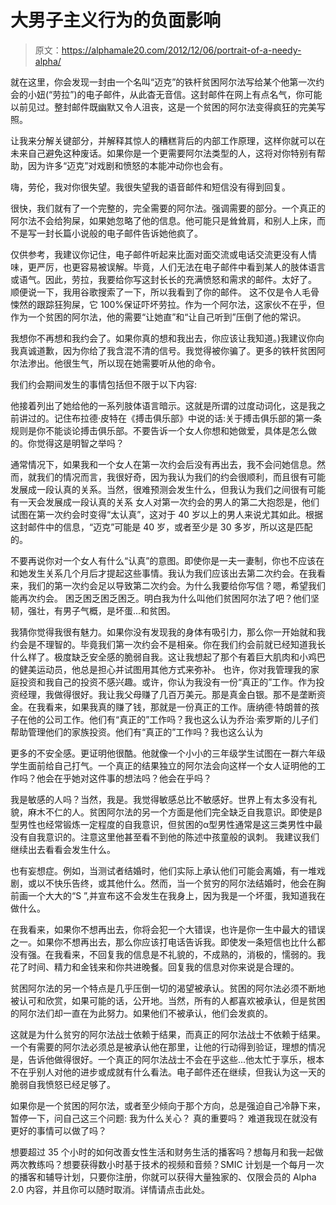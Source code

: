 # 大男子主义行为的负面影响

> 原文：<https://alphamale20.com/2012/12/06/portrait-of-a-needy-alpha/>

就在这里，你会发现一封由一个名叫“迈克”的铁杆贫困阿尔法写给某个他第一次约会的小妞(“劳拉”)的电子邮件，从此杳无音信。这封邮件在网上有点名气，你可能以前见过。整封邮件既幽默又令人沮丧，这是一个贫困的阿尔法变得疯狂的完美写照。

让我来分解关键部分，并解释其惊人的糟糕背后的内部工作原理，这样你就可以在未来自己避免这种废话。如果你是一个更需要阿尔法类型的人，这将对你特别有帮助，因为许多“迈克”对戏剧和愤怒的本能冲动你也会有。

嗨，劳伦，我对你很失望。我很失望我的语音邮件和短信没有得到回复。

很快，我们就有了一个完整的，完全需要的阿尔法。强调需要的部分。一个真正的阿尔法不会给狗屎，如果她忽略了他的信息。他可能只是耸耸肩，和别人上床，而不是写一封长篇小说般的电子邮件告诉她他疯了。

仅供参考，我建议你记住，电子邮件听起来比面对面交流或电话交流更没有人情味，更严厉，也更容易被误解。毕竟，人们无法在电子邮件中看到某人的肢体语言或语气。因此，劳拉，我要给你写这封长长的充满愤怒和需求的邮件。太好了。
顺便说一下，我用谷歌搜索了一下，所以我看到了你的邮件。
这不仅是令人毛骨悚然的跟踪狂狗屎，它 100%保证吓坏劳拉。作为一个阿尔法，这家伙不在乎，但作为一个贫困的阿尔法，他的需要“让她直”和“让自己听到”压倒了他的常识。

我想你不再想和我约会了。如果你真的想和我出去，你应该让我知道。)我建议你向我真诚道歉，因为你给了我含混不清的信号。我觉得被你骗了。更多的铁杆贫困阿尔法渗出。他很生气，所以现在她需要听从他的命令。

我们约会期间发生的事情包括但不限于以下内容:

他接着列出了她给他的一系列肢体语言暗示。这就是所谓的过度动词化，这是我之前讲过的。记住布拉德·皮特在《搏击俱乐部》中说的话:关于搏击俱乐部的第一条规则是你不能谈论搏击俱乐部。不要告诉一个女人你想和她做爱，具体是怎么做的。你觉得这是明智之举吗？

通常情况下，如果我和一个女人在第一次约会后没有再出去，我不会问她信息。然而，就我们的情况而言，我很好奇，因为我认为我们的约会很顺利，而且很有可能发展成一段认真的关系。当然，很难预测会发生什么，但我认为我们之间很有可能有一天会发展成一段认真的关系
女人对第一次约会的男人的第二大抱怨是，他们试图在第一次约会时变得“太认真”，这对于 40 岁以上的男人来说尤其如此。根据这封邮件中的信息，“迈克”可能是 40 岁，或者至少是 30 多岁，所以这是匹配的。

不要再说你对一个女人有什么“认真”的意图。即使你是一夫一妻制，你也不应该在和她发生关系几个月后才提起这些事情。我认为我们应该出去第二次约会。在我看来，我们的第一次约会足以导致第二次约会。为什么我要给你写信？嗯，希望我们能再次约会。
困乏困乏困乏困乏。明白我为什么叫他们贫困阿尔法了吧？他们坚韧，强壮，有男子气概，是坏蛋...和贫困。

我猜你觉得我很有魅力。如果你没有发现我的身体有吸引力，那么你一开始就和我约会是不理智的。毕竟我们第一次约会不是相亲。你在我们约会前就已经知道我长什么样了。极度缺乏安全感的脆弱自我。这让我想起了那个有着巨大肌肉和小鸡巴的健美运动员，他总是担心并试图用其他方式来弥补。 也许，你对我管理我的家庭投资和我自己的投资不感兴趣。或许，你认为我没有一份“真正的”工作。作为投资经理，我做得很好。我让我父母赚了几百万美元。那是真金白银。那不是垄断资金。在我看来，如果我真的赚了钱，那就是一份真正的工作。唐纳德·特朗普的孩子在他的公司工作。他们有“真正的”工作吗？我也这么认为乔治·索罗斯的儿子们帮助管理他们的家族投资。他们有“真正的”工作吗？我也这么认为

更多的不安全感。更证明他很酷。他就像一个小小的三年级学生试图在一群六年级学生面前给自己打气。一个真正的结果独立的阿尔法会向这样一个女人证明他的工作吗？他会在乎她对这件事的想法吗？他会在乎吗？

我是敏感的人吗？当然，我是。我觉得敏感总比不敏感好。世界上有太多没有礼貌，麻木不仁的人。贫困阿尔法的另一个方面是他们完全缺乏自我意识。即使是β型男性也经常锻炼一定程度的自我意识，但贫困的α型男性通常是这三类男性中最没有自我意识的。注意这里他甚至看不到他的陈述中孩童般的讽刺。
我建议我们继续出去看看会发生什么。

也有妄想症。例如，当测试者结婚时，他们实际上承认他们可能会离婚，有一堆戏剧，或以不快乐告终，或其他什么。然而，当一个贫穷的阿尔法结婚时，他会在胸前画一个大大的“S ”,并宣布这不会发生在我身上，因为我是一个坏蛋，我知道我在做什么。

在我看来，如果你不想再出去，你将会犯一个大错误，也许是你一生中最大的错误之一。如果你不想再出去，那么你应该打电话告诉我。即使发一条短信也比什么都没有强。在我看来，不回复我的信息是不礼貌的，不成熟的，消极的，懦弱的。我花了时间、精力和金钱来和你共进晚餐。回复我的信息对你来说是合理的。

贫困阿尔法的另一个特点是几乎压倒一切的渴望被承认。贫困的阿尔法必须不断地被认可和欣赏，如果可能的话，公开地。当然，所有的人都喜欢被承认，但是贫困的阿尔法们却一直在为此努力。如果他们不被承认，他们会发疯的。

这就是为什么贫穷的阿尔法战士依赖于结果，而真正的阿尔法战士不依赖于结果。一个有需要的阿尔法必须总是被承认他在那里，让他的行动得到验证，理想的情况是，告诉他做得很好。一个真正的阿尔法战士不会在乎这些...他太忙于享乐，根本不在乎别人对他的进步或成就有什么看法。电子邮件还在继续，但我认为这一天的脆弱自我愤怒已经足够了。

如果你是一个贫困的阿尔法，或者至少倾向于那个方向，总是强迫自己冷静下来，暂停一下，问自己这三个问题:
我为什么关心？
真的重要吗？
难道我现在就没有更好的事情可以做了吗？

想要超过 35 个小时的如何改善女性生活和财务生活的播客吗？想每月和我一起做两次教练吗？想要获得数小时基于技术的视频和音频？SMIC 计划是一个每月一次的播客和辅导计划，只要你注册，你就可以获得大量独家的、仅限会员的 Alpha 2.0 内容，并且你可以随时取消。详情请点击此处。